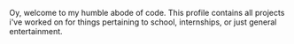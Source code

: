 Oy, welcome to my humble abode of code. This profile contains all projects i've worked on for things pertaining to school, internships, or just general entertainment.

<!---
Kaelubagu/Kaelubagu is a ✨ special ✨ repository because its `README.md` (this file) appears on your GitHub profile.
You can click the Preview link to take a look at your changes.
--->
